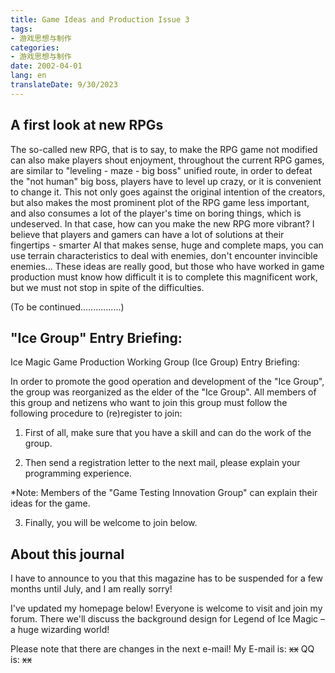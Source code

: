 ```yaml
---
title: Game Ideas and Production Issue 3
tags:
- 游戏思想与制作
categories:
- 游戏思想与制作
date: 2002-04-01
lang: en
translateDate: 9/30/2023
---
```


## A first look at new RPGs

The so-called new RPG, that is to say, to make the RPG game not modified can also make players shout enjoyment, throughout the current RPG games, are similar to "leveling - maze - big boss" unified route, in order to defeat the "not human" big boss, players have to level up crazy, or it is convenient to change it. This not only goes against the original intention of the creators, but also makes the most prominent plot of the RPG game less important, and also consumes a lot of the player's time on boring things, which is undeserved. In that case, how can you make the new RPG more vibrant? I believe that players and gamers can have a lot of solutions at their fingertips - smarter AI that makes sense, huge and complete maps, you can use terrain characteristics to deal with enemies, don't encounter invincible enemies... These ideas are really good, but those who have worked in game production must know how difficult it is to complete this magnificent work, but we must not stop in spite of the difficulties.

(To be continued................)

## "Ice Group" Entry Briefing:

Ice Magic Game Production Working Group (Ice Group) Entry Briefing:

In order to promote the good operation and development of the "Ice Group", the group was reorganized as the elder of the "Ice Group". All members of this group and netizens who want to join this group must follow the following procedure to (re)register to join:

1. First of all, make sure that you have a skill and can do the work of the group.

2. Then send a registration letter to the next mail, please explain your programming experience.

*Note: Members of the "Game Testing Innovation Group" can explain their ideas for the game.

3. Finally, you will be welcome to join below.

## About this journal

I have to announce to you that this magazine has to be suspended for a few months until July, and I am really sorry!

I've updated my homepage below! Everyone is welcome to visit and join my forum. There we'll discuss the background design for Legend of Ice Magic – a huge wizarding world!

Please note that there are changes in the next e-mail! My E-mail is: ~~xx~~ QQ is: ~~xx~~
